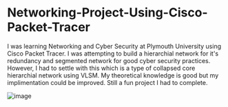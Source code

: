# Networking-Project-Using-Cisco-Packet-Tracer

I was learning Networking and Cyber Security at Plymouth University using Cisco Packet Tracer. I was attempting to build a hierarchial network for it's redundancy and segmented network for good cyber security practices. However, I had to settle with this which is a type of collapsed core hierarchial network using VLSM. My theoretical knowledge is good but my implimentation could be improved. Still a fun project I had to complete.

![image](https://user-images.githubusercontent.com/91668778/200458633-dc456ddf-7316-4ee4-b9df-0420167a8b57.png)

